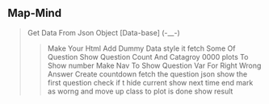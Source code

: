 ## Map-Mind

> Get Data From Json Object [Data-base] (-__-)
>> Make Your Html 
>> Add Dummy Data 
>> style it
>> fetch Some Of Question
>> Show Question Count And Catagroy
>> 0000 plots To Show number
>> Make Nav To Show Question
>> Var For Right Wrong Answer
>> Create countdown
>> fetch the question json
>> show the first question
>> check if t 
>> hide current show next
>> time end mark as worng and move up 
>> class to plot is done
>> show result  
